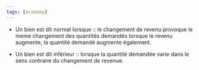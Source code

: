 ```yaml
---
tags: [economy] 
---
```


- Un bien est dit normal lorsque :: le changement de revenu provoque le meme changement des quantités demandés lorsque le revenu augmente, la quantité demandé augmente également.
<!--SR:!2023-02-26,3,230-->

- Un bien est dit inférieur :: lorsque la quantité demandée varie dans le sens contraire du changement de revenue.